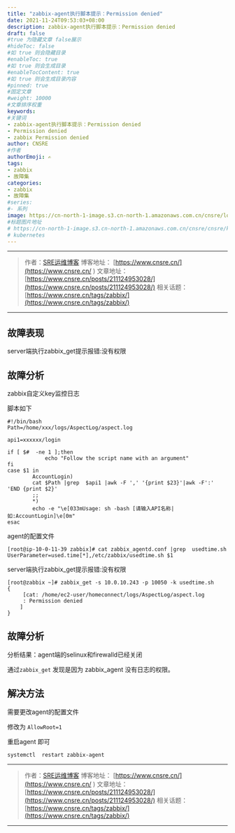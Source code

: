 ```yaml
---
title: "zabbix-agent执行脚本提示：Permission denied"
date: 2021-11-24T09:53:03+08:00
description: zabbix-agent执行脚本提示：Permission denied
draft: false
#true 为隐藏文章 false展示
#hideToc: false
#如 true 则会隐藏目录
#enableToc: true
#如 true 则会生成目录
#enableTocContent: true
#如 true 则会生成目录内容
#pinned: true  
#固定文章
#weight: 10000
#文章排序权重
keywords:
#关键词
- zabbix-agent执行脚本提示：Permission denied
- Permission denied
- zabbix Permission denied
author: CNSRE    
#作者
authorEmoji: ✍
tags:
- zabbix
- 故障集
categories:
- zabbix
- 故障集
#series:
#- 系列
image: https://cn-north-1-image.s3.cn-north-1.amazonaws.com.cn/cnsre/logo/zabbix.png
#标题图片地址
# https://cn-north-1-image.s3.cn-north-1.amazonaws.com.cn/cnsre/cnsre/kubernetes.png
# kubernetes
---
```

- - -
> 作者：[SRE运维博客](https://www.cnsre.cn/ )
> 博客地址： [https://www.cnsre.cn/](https://www.cnsre.cn/ ) 
> 文章地址：[https://www.cnsre.cn/posts/211124953028/](https://www.cnsre.cn/posts/211124953028/)
> 相关话题：[https://www.cnsre.cn/tags/zabbix/](https://www.cnsre.cn/tags/zabbix/)
- - -
## 故障表现

server端执行zabbix_get提示报错:没有权限

## 故障分析

zabbix自定义key监控日志

脚本如下

```
#!/bin/bash
Path=/home/xxx/logs/AspectLog/aspect.log

api1=xxxxxx/login

if [ $#  -ne 1 ];then
            echo "Follow the script name with an argument"
fi
case $1 in
        AccountLogin)
        cat $Path |grep  $api1 |awk -F ',' '{print $23}'|awk -F':' 'END {print $2}'
        ;;
        *)
        echo -e "\e[033mUsage: sh -bash [请输入API名称|如:AccountLogin]\e[0m"
esac
```

agent的配置文件

```
[root@ip-10-0-11-39 zabbix]# cat zabbix_agentd.conf |grep  usedtime.sh UserParameter=used.time[*],/etc/zabbix/usedtime.sh $1
```

server端执行zabbix_get提示报错:没有权限

```
[root@zabbix ~]# zabbix_get -s 10.0.10.243 -p 10050 -k usedtime.sh
{
     [cat: /home/ec2-user/homeconnect/logs/AspectLog/aspect.log
     : Permission denied
	]
}
```

## 故障分析

分析结果：agent端的selinux和firewalld已经关闭

通过`zabbix_get` 发现是因为 zabbix_agent 没有日志的权限。

## 解决方法

需要更改agent的配置文件

修改为 `AllowRoot=1`

重启agent 即可 


```
systemctl  restart zabbix-agent
```
- - -
> 作者：[SRE运维博客](https://www.cnsre.cn/ )
> 博客地址： [https://www.cnsre.cn/](https://www.cnsre.cn/ ) 
> 文章地址：[https://www.cnsre.cn/posts/211124953028/](https://www.cnsre.cn/posts/211124953028/)
> 相关话题：[https://www.cnsre.cn/tags/zabbix/](https://www.cnsre.cn/tags/zabbix/)
- - -